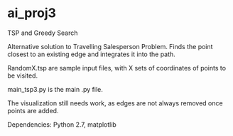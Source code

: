 # ai_proj3
TSP and Greedy Search

Alternative solution to Travelling Salesperson Problem. Finds the point closest to an existing edge and integrates it into the path.

RandomX.tsp are sample input files, with X sets of coordinates of points to be visited.

main_tsp3.py is the main .py file.

The visualization still needs work, as edges are not always removed once points are added.

Dependencies: Python 2.7, matplotlib
